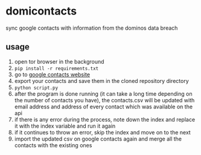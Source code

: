 # domicontacts
sync google contacts with information from the dominos data breach

## usage
1. open tor browser in the background
2. `pip install -r requirements.txt`
3. go to [google contacts website](https://contacts.google.com)
4. export your contacts and save them in the cloned repository directory
5. `python script.py`
6. after the program is done running (it can take a long time depending on the number of contacts you have), the contacts.csv will be updated with email address and address of every contact which was available on the api
7. if there is any error during the process, note down the index and replace it with the index variable and run it again
8. if it continues to throw an error, skip the index and move on to the next
9. import the updated csv on google contacts again and merge all the contacts with the existing ones
